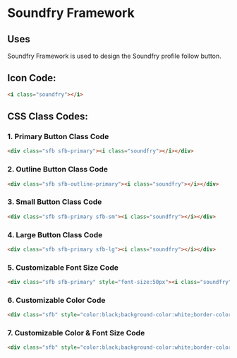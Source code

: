 # Soundfry Framework
## Uses
Soundfry Framework is used to design the Soundfry profile follow button.
## Icon Code:
```html
<i class="soundfry"></i>
```
## CSS Class Codes:
### 1. Primary Button Class Code
```html
<div class="sfb sfb-primary"><i class="soundfry"></i></div>
```
### 2. Outline Button Class Code
```html
<div class="sfb sfb-outline-primary"><i class="soundfry"></i></div>
```
### 3. Small Button Class Code
```html
<div class="sfb sfb-primary sfb-sm"><i class="soundfry"></i></div>
```
### 4. Large Button Class Code
```html
<div class="sfb sfb-primary sfb-lg"><i class="soundfry"></i></div>
```
### 5. Customizable Font Size Code
```html
<div class="sfb sfb-primary" style="font-size:50px"><i class="soundfry"></i></div>
```
### 6. Customizable Color Code
```html
<div class="sfb" style="color:black;background-color:white;border-color:black"><i class="soundfry"></i></div>
```
### 7. Customizable Color & Font Size Code
```html
<div class="sfb" style="color:black;background-color:white;border-color:black;font-size:50px"><i class="soundfry"></i></div>
```
